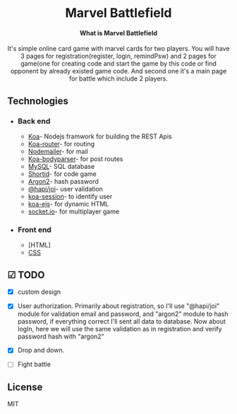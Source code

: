 <h1 align="center">
  Marvel Battlefield
</h1>

<h4 align="center">What is Marvel Battlefield</h4>
<div>
  <p style="text-align: center">It's simple online card game with marvel cards for two players. You will have 3 pages for registration(register, login, remindPsw) and 2 pages for game(one for creating code and start the game by this code or find opponent by already existed game code. And second one it's a main page for battle which include 2 players.</p>
</div>


## Technologies

- ### Back end

  - [Koa](https://koajs.com/)- Nodejs framwork for building the REST Apis
  - [Koa-router](https://www.npmjs.com/package/koa-router)- for routing
  - [Nodemailer](https://nodemailer.com)- for mail
  - [Koa-bodyparser](https://koajs.com)- for post routes
  - [MySQL](https://www.mysql.com)- SQL database
  - [Shortid](https://github.com/dylang/shortid#readme)- for code game
  - [Argon2](https://github.com/ranisalt/node-argon2#readme)- hash password
  - [@hapi/joi](https://github.com/hapijs/joi#readme)- user validation
  - [koa-session](https://github.com/koajs/session)- to identify user
  - [koa-ejs](https://www.npmjs.com/package/koa-ejs)- for dynamic HTML
  - [socket.io](https://socket.io)- for multiplayer game
  

- ### Front end

  - [HTML]
  - [CSS](https://getbootstrap.com/)


## ☑ TODO

- [X] custom design
- [X] User authorization. Primarily about registration, so I'll use "@hapi/joi" module for validation email and password, and "argon2" module to hash password, if everything correct I'll sent all data to database. Now about logIn, here we will use the same validation as in registration and verify password hash with "argon2"
- [x] Drop and down.
- [ ] Fight battle


## License

MIT
